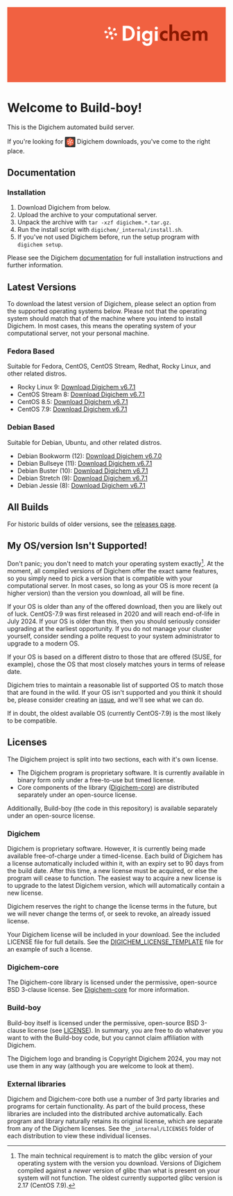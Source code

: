 <img src="Banner.png" alt="Banner" />

# Welcome to Build-boy!

This is the Digichem automated build server.

If you're looking for <img src="Logo.png" alt="Banner" height=24 valign=middle /> Digichem downloads, you've come to the right place.

## Documentation

### Installation

1. Download Digichem from below.
1. Upload the archive to your computational server.
1. Unpack the archive with `tar -xzf digichem.*.tar.gz`.
1. Run the install script with `digichem/_internal/install.sh`.
1. If you've not used Digichem before, run the setup program with `digichem setup`.

Please see the Digichem [documentation](https://doc.digi-chem.co.uk) for full installation instructions and further information.

## Latest Versions

To download the latest version of Digichem, please select an option from the supported operating systems below.
Please not that the operating system should match that of the machine where you intend to install Digichem.
In most cases, this means the operating system of your computational server, not your personal machine.

### Fedora Based

Suitable for Fedora, CentOS, CentOS Stream, Redhat, Rocky Linux, and other related distros.

- Rocky Linux 9: <!-- Rocky-Linux-9 --> [Download Digichem v6.7.1](https://github.com/Digichem-Project/build-boy/releases/download/6.7.1-Rocky-Linux-9/digichem.6.7.1.Rocky-Linux-9.tar.gz)
- CentOS Stream 8: <!-- CentOS-Stream-8 --> [Download Digichem v6.7.1](https://github.com/Digichem-Project/build-boy/releases/download/6.7.1-CentOS-Stream-8/digichem.6.7.1.CentOS-Stream-8.tar.gz)
- CentOS 8.5: <!-- CentOS-8.5 --> [Download Digichem v6.7.1](https://github.com/Digichem-Project/build-boy/releases/download/6.7.1-CentOS-8.5/digichem.6.7.1.CentOS-8.5.tar.gz)
- CentOS 7.9: <!-- CentOS-7.9 --> [Download Digichem v6.7.1](https://github.com/Digichem-Project/build-boy/releases/download/6.7.1-CentOS-7.9/digichem.6.7.1.CentOS-7.9.tar.gz)

### Debian Based

Suitable for Debian, Ubuntu, and other related distros.

- Debian Bookworm (12): <!-- Debian-Bookworm --> [Download Digichem v6.7.0](https://github.com/Digichem-Project/build-boy/releases/download/6.7.0-Debian-Bookworm/digichem.6.7.0.Debian-Bookworm.tar.gz)
- Debian Bullseye (11): <!-- Debian-Bullseye --> [Download Digichem v6.7.1](https://github.com/Digichem-Project/build-boy/releases/download/6.7.1-Debian-Bullseye/digichem.6.7.1.Debian-Bullseye.tar.gz)
- Debian Buster (10): <!-- Debian-Buster --> [Download Digichem v6.7.1](https://github.com/Digichem-Project/build-boy/releases/download/6.7.1-Debian-Buster/digichem.6.7.1.Debian-Buster.tar.gz)
- Debian Stretch (9): <!-- Debian-Stretch --> [Download Digichem v6.7.1](https://github.com/Digichem-Project/build-boy/releases/download/6.7.1-Debian-Stretch/digichem.6.7.1.Debian-Stretch.tar.gz)
- Debian Jessie (8): <!-- Debian-Jessie --> [Download Digichem v6.7.1](https://github.com/Digichem-Project/build-boy/releases/download/6.7.1-Debian-Jessie/digichem.6.7.1.Debian-Jessie.tar.gz)

## All Builds

For historic builds of older versions, see the [releases page](https://github.com/Digichem-Project/build-boy/releases).

## My OS/version Isn't Supported!

Don't panic; you don't need to match your operating system exactly[^1]. At the moment, all compiled
versions of Digichem offer the exact same features, so you simply need to pick a version that is compatible
with your computational server. In most cases, so long as your OS is more recent (a higher version) than
the version you download, all will be fine.

If your OS is older than any of the offered download, then you are likely out of luck. CentOS-7.9 was first
released in 2020 and will reach end-of-life in July 2024. If your OS is older than this, then you should
seriously consider upgrading at the earliest opportunity. If you do not manage your cluster yourself,
consider sending a polite request to your system administrator to upgrade to a modern OS.

If your OS is based on a different distro to those that are offered (SUSE, for example), chose the OS
that most closely matches yours in terms of release date.

Digichem tries to maintain a reasonable list of supported OS to match those that are found in the wild.
If your OS isn't supported and you think it should be, please consider creating an
[issue](https://github.com/Digichem-Project/build-boy/issues), and we'll see what we can do.

If in doubt, the oldest available OS (currently CentOS-7.9) is the most likely to be compatible.

[^1]: The main technical requirement is to match the glibc version of your operating system with the version you download.
Versions of Digichem compiled against a *newer* version of glibc than what is present on your system will not function.
The oldest currently supported glibc version is 2.17 (CentOS 7.9).

## Licenses

The Digichem project is split into two sections, each with it's own license.
 - The Digichem program is proprietary software. It is currently available in binary form only under a free-to-use but timed license. 
 - Core components of the library ([Digichem-core](https://github.com/Digichem-Project/digichem-core)) are distributed separately under an open-source license.

Additionally, Build-boy (the code in this repository) is available separately under an open-source license.

### Digichem

Digichem is proprietary software. However, it is currently being made available free-of-charge under a timed-license.
Each build of Digichem has a license automatically included within it, with an expiry set to
90 days from the build date. After this time, a new license must be acquired, or else the 
program will cease to function. The easiest way to acquire a new license is to upgrade to the
latest Digichem version, which will automatically contain a new license.

Digichem reserves the right to change the license terms in the future, but we will never change the terms of, or seek to revoke,
an already issued license.

Your Digichem license will be included in your download. See the included LICENSE file for full details.
See the [DIGICHEM_LICENSE_TEMPLATE](DIGICHEM_LICENSE_TEMPLATE.md) file for an example of such a license.

### Digichem-core

The Digichem-core library is licensed under the permissive, open-source BSD 3-clause license.
See [Digichem-core](https://github.com/Digichem-Project/digichem-core) for more information.

### Build-boy

Build-boy itself is licensed under the permissive, open-source BSD 3-clause license (see [LICENSE](LICENSE)).
In summary, you are free to do whatever you want to with the Build-boy code, but you cannot claim
affiliation with Digichem.

The Digichem logo and branding is Copyright Digichem 2024, you may not use them in any way (although you are welcome to look at them).

### External libraries

Digichem and Digichem-core both use a number of 3rd party libraries and programs for certain functionality.
As part of the build process, these libraries are included into the distributed archive automatically.
Each program and library naturally retains its original license, which are separate from any of the Digichem licenses.
See the `_internal/LICENSES` folder of each distribution to view these individual licenses.
